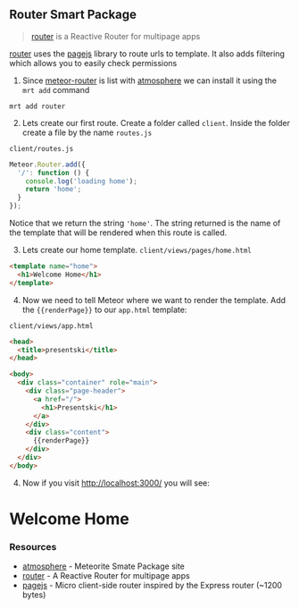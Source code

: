 ## Router Smart Package

> [router][router] is a Reactive Router for multipage apps

[router][] uses the [pagejs][] library to route urls to template. It also adds filtering which allows you to easily check permissions

1. Since [meteor-router][router] is list with [atmosphere] we can install it using the `mrt add` command

  ```
  mrt add router
  ```

2. Lets create our first route. Create a folder called `client`. Inside the folder create a file by the name `routes.js`

  `client/routes.js`
  ```javascript
  Meteor.Router.add({
    '/': function () {
      console.log('loading home');
      return 'home';
    }
  });
  ```
  Notice that we return the string `'home'`. The string returned is the name of the template that will be rendered when this route is called.

3. Lets create our home template.
  `client/views/pages/home.html`
  ```html
  <template name="home">
    <h1>Welcome Home</h1>
  </template>
  ```

4. Now we need to tell Meteor where we want to render the template. Add the `{{renderPage}}` to our `app.html` template:
  
  `client/views/app.html`
  ```html
  <head>
    <title>presentski</title>
  </head>

  <body>
    <div class="container" role="main">
      <div class="page-header">
        <a href="/">
          <h1>Presentski</h1>
        </a>
      </div>
      <div class="content">
        {{renderPage}}
      </div>
    </div>
  </body>
  ```

4. Now if you visit <http://localhost:3000/> you will see:

  # Welcome Home

### Resources

- [atmosphere][] - Meteorite Smate Package site
- [router][] - A Reactive Router for multipage apps
- [pagejs][] - Micro client-side router inspired by the Express router (~1200 bytes)

[pagejs]: http://visionmedia.github.com/page.js
[router]: https://github.com/tmeasday/meteor-router
[atmosphere]: http://atmosphere.meteor.com
